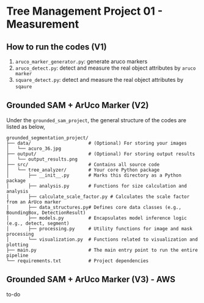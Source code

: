 # Tree Management Project 01 - Measurement


## How to run the codes (V1)
1. `aruco_marker_generator.py`: generate aruco markers
2. `aruco_detect.py`: detect and measure the real object attributes by `aruco marker`
3. `square_detect.py`: detect and measure the real object attributes by `sqaure`




## Grounded SAM + ArUco Marker (V2)
Under the `grounded_sam_project`, the general structure of the codes are listed as below,

```text
grounded_segmentation_project/
├── data/                     # (Optional) For storing your images
│   └── acuro_36.jpg
├── output/                   # (Optional) For storing output results
│   └── output_results.png
├── src/                      # Contains all source code
│   └── tree_analyzer/        # Your core Python package
│       ├── __init__.py       # Marks this directory as a Python package
│       ├── analysis.py       # Functions for size calculation and analysis
│       ├── calculate_scale_factor.py # Calculates the scale factor from an ArUco marker
│       ├── data_structures.py# Defines core data classes (e.g., BoundingBox, DetectionResult)
│       ├── models.py         # Encapsulates model inference logic (e.g., detect, segment)
│       ├── processing.py     # Utility functions for image and mask processing
│       └── visualization.py  # Functions related to visualization and plotting
├── main.py                   # The main entry point to run the entire pipeline
└── requirements.txt          # Project dependencies
```

## Grounded SAM + ArUco Marker (V3) - AWS
to-do